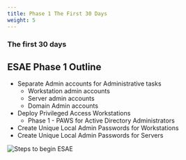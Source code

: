 ```yaml
---
title: Phase 1 The First 30 Days
weight: 5
---
```


### The first 30 days

## ESAE Phase 1 Outline

* Separate Admin accounts for Administrative tasks
    * Workstation admin accounts
    * Server admin accounts
    * Domain Admin accounts
* Deploy Privileged Access Workstations
    * Phase 1 - PAWS for Active Directory Administrators
* Create Unique Local Admin Passwords for Workstations
* Create Unique Local Admin Passwords for Servers

![Steps to begin ESAE](</en/redforest/images/Protecting Admin Privileges 30 days.png?classes=shadow>)